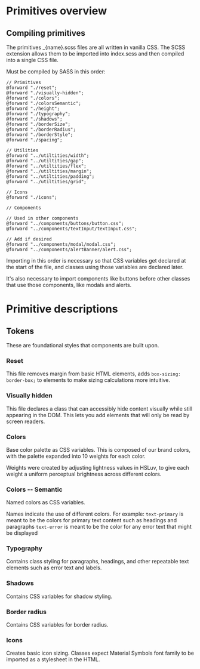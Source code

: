 # Primitives overview

## Compiling primitives

The primitives \_{name}.scss files are all written in vanilla CSS. The SCSS extension allows them to be imported into index.scss and then compiled into a single CSS file.

Must be compiled by SASS in this order:

```
// Primitives
@forward "./reset";
@forward "./visually-hidden";
@forward "./colors";
@forward "./colorsSemantic";
@forward "./height";
@forward "./typography";
@forward "./shadows";
@forward "./borderSize";
@forward "./borderRadius";
@forward "./borderStyle";
@forward "./spacing";

// Utilities
@forward "../utiltities/width";
@forward "../utiltities/gap";
@forward "../utiltities/flex";
@forward "../utiltities/margin";
@forward "../utiltities/padding";
@forward "../utiltities/grid";

// Icons
@forward "./icons";

// Components

// Used in other components
@forward "../components/buttons/button.css";
@forward "../components/textInput/textInput.css";

// Add if desired
@forward "../components/modal/modal.css";
@forward "../components/alertBanner/alert.css";

```

Importing in this order is necessary so that CSS variables get declared at the start of the file, and classes using those variables are declared later.

It's also necessary to import components like buttons before other classes that use those components, like modals and alerts.

# Primitive descriptions

## Tokens

These are foundational styles that components are built upon.

### Reset

This file removes margin from basic HTML elements, adds `box-sizing: border-box;` to elements to make sizing calculations more intuitive.

### Visually hidden

This file declares a class that can accessibly hide content visually while still appearing in the DOM. This lets you add elements that will only be read by screen readers.

### Colors

Base color palette as CSS variables. This is composed of our brand colors, with the palette expanded into 10 weights for each color.

Weights were created by adjusting lightness values in HSLuv, to give each weight a uniform perceptual brightness across different colors.

### Colors -- Semantic

Named colors as CSS variables.

Names indicate the use of different colors.
For example:
`text-primary` is meant to be the colors for primary text content such as headings and paragraphs
`text-error` is meant to be the color for any error text that might be displayed

### Typography

Contains class styling for paragraphs, headings, and other repeatable text elements such as error text and labels.

### Shadows

Contains CSS variables for shadow styling.

### Border radius

Contains CSS variables for border radius.

### Icons

Creates basic icon sizing. Classes expect Material Symbols font family to be imported as a stylesheet in the HTML.
